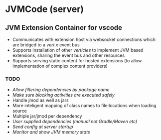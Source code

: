 # JVMCode (server)

## JVM Extension Container for vscode

- Communicates with extension host via websocket connections which are bridged to a _vert.x_ event bus
- Supports installation of other _verticles_ to implement JVM based extensions, sharing the event bus and other resources
- Supports serving static content for hosted extensions (to allow implementation of complex content providers)

### TODO
- _Allow filtering dependencies by package name_
- _Make sure blocking activities are executed safely_
- Handle jmod as well as jars
- More inteligent mapping of class names to file:locations when loading source
- Multiple jar/jmod per dependency
- _User supplied dependencies (manual not Gradle/Maven etc)_
- _Send config at server startup_
- _Monitor and show JVM memory stats_